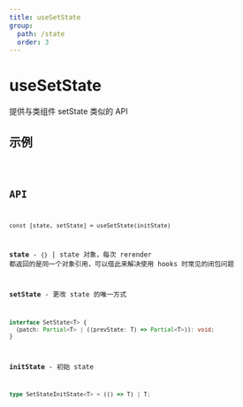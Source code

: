 ```yaml
---
title: useSetState
group:
  path: /state
  order: 3
---
```


# useSetState

提供与类组件 setState 类似的 API

## 示例

<code src="./useSetState.demo.tsx" />

## API

`const [state, setState] = useSetState(initState)`

**state** - `{}` | state 对象，每次 rerender 都返回的是同一个对象引用，可以借此来解决使用 hooks 时常见的闭包问题

**setState** - 更改 state 的唯一方式

```ts
interface SetState<T> {
  (patch: Partial<T> | ((prevState: T) => Partial<T>)): void;
}
```

**initState** - 初始 state

```ts
type SetStateInitState<T> = (() => T) | T;
```
